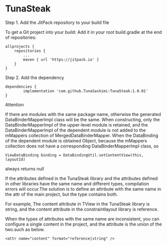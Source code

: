 # TunaSteak

Step 1. Add the JitPack repository to your build file

To get a Git project into your build:
Add it in your root build.gradle at the end of repositories:

```
allprojects {
	repositories {
		...
		maven { url 'https://jitpack.io' }
	}
}
```

Step 2. Add the dependency

  	dependencies {
	        implementation 'com.github.TunaSashimi:TunaSteak:1.0.01'
	}
	
Attention

If there are modules with the same package name, otherwise the generated DataBinderMapperImpl class will be the same. When constructing, only the DataBinderMapperImpl of the upper-level module is retained, and the DataBinderMapperImpl of the dependent module is not added to the mMappers collection of MergedDataBinderMapper. When the DataBinding of the dependent module is obtained Object, because the mMappers collection does not have a corresponding DataBinderMapperImpl class, so 


	ViewDataBinding binding = DataBindingUtil.setContentView(this, layoutId) 
	
always returns null

If the attributes defined in the TunaSteak library and the attributes defined in other libraries have the same name and different types, compilation errors will occur.The solution is to define an attribute with the same name in the attr of the main project, but the type contains both.

For example, The content attribute in TView in the TunaSteak library is string, and the content attribute in the constraintlayout library is reference.

When the types of attributes with the same name are inconsistent, you can configure a single content in the project, and the attribute is the union of the two.such as below.

```
<attr name="content" format="reference|string" />
```
